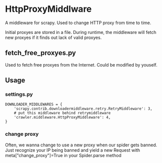 # HttpProxyMiddlware
A middleware for scrapy. Used to change HTTP proxy from time to time.

Initial proxyes are stored in a file. During runtime, the middleware
will fetch new proxyes if it finds out lack of valid proxyes.

## fetch_free_proxyes.py
Used to fetch free proxyes from the Internet. Could be modified by
youself.

## Usage

### settings.py
```
DOWNLOADER_MIDDLEWARES = {
    'scrapy.contrib.downloadermiddleware.retry.RetryMiddleware': 3,
    # put this middleware behind retrymiddleware
    'crawler.middleware.HttpProxyMiddleware': 4,
}
```

### change proxy

Often, we wanna change to use a new proxy when our spider gets
banned.  Just recognize your IP being banned and yield a new Request
with meta["change_proxy"]=True in your Spider.parse method
